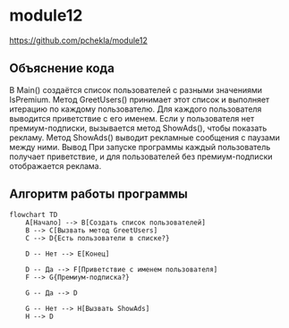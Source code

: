 # module12

https://github.com/pchekla/module12

## Объяснение кода
В Main() создаётся список пользователей с разными значениями IsPremium.
Метод GreetUsers() принимает этот список и выполняет итерацию по каждому пользователю.
Для каждого пользователя выводится приветствие с его именем.
Если у пользователя нет премиум-подписки, вызывается метод ShowAds(), чтобы показать рекламу.
Метод ShowAds() выводит рекламные сообщения с паузами между ними.
Вывод
При запуске программы каждый пользователь получает приветствие, и для пользователей без премиум-подписки отображается реклама.

## Алгоритм работы программы


```mermaid
flowchart TD
    A[Начало] --> B[Создать список пользователей]
    B --> C[Вызвать метод GreetUsers]
    C --> D{Есть пользователи в списке?}
    
    D -- Нет --> E[Конец]
    
    D -- Да --> F[Приветствие с именем пользователя]
    F --> G{Премиум-подписка?}
    
    G -- Да --> D
    
    G -- Нет --> H[Вызвать ShowAds]
    H --> D
